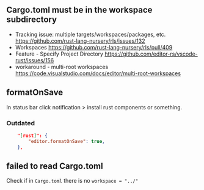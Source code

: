 ## Cargo.toml must be in the workspace subdirectory

- Tracking issue: multiple targets/workspaces/packages, etc. https://github.com/rust-lang-nursery/rls/issues/132
- Workspaces https://github.com/rust-lang-nursery/rls/pull/409
- Feature - Specify Project Directory https://github.com/editor-rs/vscode-rust/issues/156
- workaround - multi-root workspaces https://code.visualstudio.com/docs/editor/multi-root-workspaces

## formatOnSave

In status bar click notification > install rust components or something.

### Outdated

```json
    "[rust]": {
        "editor.formatOnSave": true,
    },
```

## failed to read Cargo.toml

Check if in `Cargo.toml` there is no `workspace = "../"`